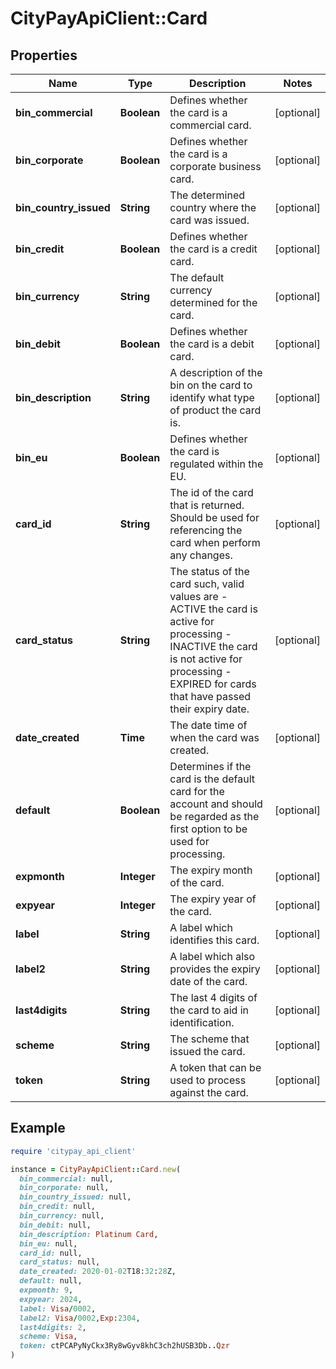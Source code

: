 # CityPayApiClient::Card

## Properties

| Name | Type | Description | Notes |
| ---- | ---- | ----------- | ----- |
| **bin_commercial** | **Boolean** | Defines whether the card is a commercial card. | [optional] |
| **bin_corporate** | **Boolean** | Defines whether the card is a corporate business card. | [optional] |
| **bin_country_issued** | **String** | The determined country where the card was issued. | [optional] |
| **bin_credit** | **Boolean** | Defines whether the card is a credit card. | [optional] |
| **bin_currency** | **String** | The default currency determined for the card. | [optional] |
| **bin_debit** | **Boolean** | Defines whether the card is a debit card. | [optional] |
| **bin_description** | **String** | A description of the bin on the card to identify what type of product the card is. | [optional] |
| **bin_eu** | **Boolean** | Defines whether the card is regulated within the EU. | [optional] |
| **card_id** | **String** | The id of the card that is returned. Should be used for referencing the card when perform any changes. | [optional] |
| **card_status** | **String** | The status of the card such, valid values are   - ACTIVE the card is active for processing   - INACTIVE the card is not active for processing   - EXPIRED for cards that have passed their expiry date.  | [optional] |
| **date_created** | **Time** | The date time of when the card was created. | [optional] |
| **default** | **Boolean** | Determines if the card is the default card for the account and should be regarded as the first option to be used for processing. | [optional] |
| **expmonth** | **Integer** | The expiry month of the card. | [optional] |
| **expyear** | **Integer** | The expiry year of the card. | [optional] |
| **label** | **String** | A label which identifies this card. | [optional] |
| **label2** | **String** | A label which also provides the expiry date of the card. | [optional] |
| **last4digits** | **String** | The last 4 digits of the card to aid in identification. | [optional] |
| **scheme** | **String** | The scheme that issued the card. | [optional] |
| **token** | **String** | A token that can be used to process against the card. | [optional] |

## Example

```ruby
require 'citypay_api_client'

instance = CityPayApiClient::Card.new(
  bin_commercial: null,
  bin_corporate: null,
  bin_country_issued: null,
  bin_credit: null,
  bin_currency: null,
  bin_debit: null,
  bin_description: Platinum Card,
  bin_eu: null,
  card_id: null,
  card_status: null,
  date_created: 2020-01-02T18:32:28Z,
  default: null,
  expmonth: 9,
  expyear: 2024,
  label: Visa/0002,
  label2: Visa/0002,Exp:2304,
  last4digits: 2,
  scheme: Visa,
  token: ctPCAPyNyCkx3Ry8wGyv8khC3ch2hUSB3Db..Qzr
)
```

